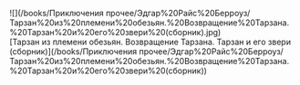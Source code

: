 ![](/books/Приключения прочее/Эдгар%20Райс%20Берроуз/Тарзан%20из%20племени%20обезьян.%20Возвращение%20Тарзана.%20Тарзан%20и%20его%20звери%20(сборник).jpg)  
[Тарзан из племени обезьян. Возвращение Тарзана. Тарзан и его звери (сборник)](/books/Приключения прочее/Эдгар%20Райс%20Берроуз/Тарзан%20из%20племени%20обезьян.%20Возвращение%20Тарзана.%20Тарзан%20и%20его%20звери%20(сборник))
